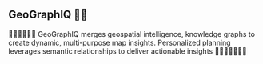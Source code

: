 ## GeoGraphIQ 👋🌈

🙋‍♀️👩‍💻🍿🧙 GeoGraphIQ merges geospatial intelligence, knowledge graphs to create dynamic, multi-purpose map insights. Personalized planning leverages semantic relationships to deliver actionable insights 🙋‍♀️🌈👩‍💻🍿🧙
